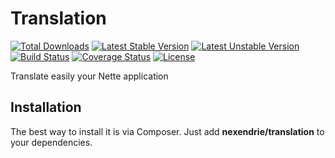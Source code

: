 Translation
==============

[![Total Downloads](https://poser.pugx.org/nexendrie/translation/downloads)](https://packagist.org/packages/nexendrie/translation) [![Latest Stable Version](https://poser.pugx.org/nexendrie/translation/v/stable)](https://packagist.org/packages/nexendrie/translation) [![Latest Unstable Version](https://poser.pugx.org/nexendrie/translation/v/unstable)](https://packagist.org/packages/nexendrie/translation) [![Build Status](https://travis-ci.org/nexendrie/translation.svg?branch=master)](https://travis-ci.org/nexendrie/translation) [![Coverage Status](https://coveralls.io/repos/github/nexendrie/translation/badge.svg?branch=master)](https://coveralls.io/github/nexendrie/translation?branch=master) [![License](https://poser.pugx.org/nexendrie/translation/license)](https://gitlab.com/nexendrie/translation/blob/master/LICENSE)

Translate easily your Nette application

Installation
------------
The best way to install it is via Composer. Just add **nexendrie/translation** to your dependencies.

